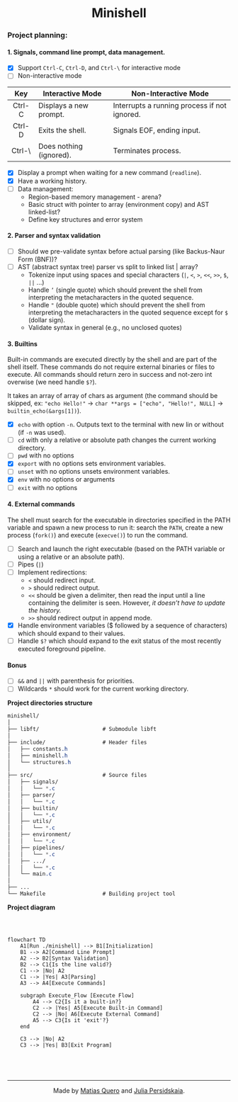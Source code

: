 <div align="center">
<!-- <p><a href="https://www.hive.fi/en/curriculum">Hive (42 School Network)</a></p> -->
<h1>Minishell</h1> 
</div>

### Project planning:  

#### 1. Signals, command line prompt, data management.   
- [x] Support `Ctrl-C`, `Ctrl-D`, and `Ctrl-\` for interactive mode  
- [ ] Non-interactive mode  

| Key    | Interactive Mode        | Non-Interactive Mode                        |
| :-----: | ------------------      | ----------------------                     |
| Ctrl-C | Displays a new prompt.  | Interrupts a running process if not ignored. |
| Ctrl-D | Exits the shell.        | Signals EOF, ending input.                  |
| Ctrl-\ | Does nothing (ignored). | Terminates process.                         |

- [x] Display a prompt when waiting for a new command (`readline`).  
- [x] Have a working history.  
- [ ] Data management:  
    * Region-based memory management - arena?  
    * Basic struct with pointer to array (environment copy) and AST linked-list?  
    * Define key structures and error system  

#### 2. Parser and syntax validation   
- [ ] Should we pre-validate syntax before actual parsing (like Backus-Naur Form (BNF))?   
- [ ] AST (abstract syntax tree) parser vs split to linked list | array?
    * Tokenize input using spaces and special characters (`|`, `<`, `>`, `<<`, `>>`, `$`, `||` ...)  
    * Handle `’` (single quote) which should prevent the shell from interpreting the metacharacters in the quoted sequence.    
	* Handle `"` (double quote) which should prevent the shell from interpreting the metacharacters in the quoted sequence except for `$` (dollar sign).
    * Validate syntax in general (e.g., no unclosed quotes)    

#### 3. Builtins  
Built-in commands are executed directly by the shell and are part of the shell itself. These commands do not require external binaries or files to execute. All commands should return zero in success and not-zero int overwise (we need handle `$?`).  

It takes an array of array of chars as argument (the command should be skipped, ex: `"echo Hello!"` -> `char **args = ["echo", "Hello!", NULL]` -> `builtin_echo(&args[1])`).  

- [x] `echo` with option `-n`. Outputs text to the terminal with new lin or without (if `-n` was used).  
- [ ] `cd` with only a relative or absolute path changes the current working directory.  
- [ ] `pwd` with no options  
- [x] `export` with no options sets environment variables.  
- [ ] `unset` with no options unsets environment variables.  
- [x] `env` with no options or arguments  
- [ ] `exit` with no options  

#### 4. External commands  
The shell must search for the executable in directories specified in the PATH variable and spawn a new process to run it: search the `PATH`, create a new process (`fork()`) and execute (`execve()`) to run the command.   
- [ ] Search and launch the right executable (based on the PATH variable or using a relative or an absolute path).  
- [ ] Pipes (`|`)  
- [ ] Implement redirections:
    * `<` should redirect input.  
    * `>` should redirect output.
    * `<<` should be given a delimiter, then read the input until a line containing the delimiter is seen. However, *it doesn’t have to update the history.*
    * `>>` should redirect output in append mode.
- [x] Handle environment variables ($ followed by a sequence of characters) which should expand to their values.  
- [ ] Handle `$?` which should expand to the exit status of the most recently executed foreground pipeline.

#### Bonus  
- [ ] `&&` and `||` with parenthesis for priorities.  
- [ ] Wildcards `*` should work for the current working directory.  

**Project directories structure**  

```css
minishell/
│
├── libft/                    # Submodule libft
│
├── include/                  # Header files
│   ├── constants.h
│   ├── minishell.h
│   └── structures.h
│
├── src/                      # Source files
│   ├── signals/
│   │   └── *.c
│   ├── parser/
│   │   └── *.c
│   ├── builtin/
│   │   └── *.c
│   ├── utils/
│   │   └── *.c
│   ├── environment/
│   │   └── *.c
│   ├── pipelines/
│   │   └── *.c
│   ├── .../
│   │   └── *.c
│   └── main.c
│
├── ...
└── Makefile                  # Building project tool

```

**Project diagram**  

<div style="width: 400px; height: auto; overflow: auto;">
<pre>

```mermaid
flowchart TD
    A1[Run ./minishell] --> B1[Initialization]
    B1 --> A2[Command Line Prompt]
    A2 --> B2[Syntax Validation]
    B2 --> C1{Is the line valid?}
    C1 --> |No| A2
    C1 --> |Yes| A3[Parsing]
    A3 --> A4[Execute Commands]

    subgraph Execute_Flow [Execute Flow]
        A4 --> C2{Is it a built-in?}
        C2 --> |Yes| A5[Execute Built-in Command]
        C2 --> |No| A6[Execute External Command]
        A5 --> C3{Is it 'exit'?}
    end

    C3 --> |No| A2
    C3 --> |Yes| B3[Exit Program]
```
</pre> </div>

________  
<div align="center">
<p>Made by <a href="https://github.com/kerito-cl">Matias Quero</a> and <a href="https://github.com/ipersids">Julia Persidskaia</a>.</p>
</div>